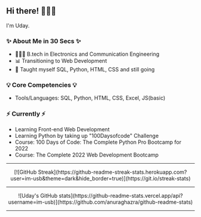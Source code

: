 ## Hi there! 🙋🏻‍♀️

I'm Uday.

### ✨ About Me in 30 Secs ✨
- 👩🏻‍💻 B.tech in Electronics and Communication Engineering
- 📊 Transitioning to Web Development
- 📝 Taught myself SQL, Python, HTML, CSS and still going

### 💡 Core Competencies 💡
- Tools/Languages: SQL, Python, HTML, CSS, Excel, JS(basic)

### ⚡️ Currently ⚡️
- Learning Front-end Web Development
- Learning Python by taking up "100Daysofcode" Challenge 
- Course: 100 Days of Code: The Complete Python Pro Bootcamp for 2022
- Course: The Complete 2022 Web Development Bootcamp

<!--### 🙌🏻 Connect with Me
- [LinkedIn](https://www.linkedin.com/in/katiehuangx/)
- [Medium](https://katiehuangx.medium.com)
- [Kaggle](https://www.kaggle.com/katiehuangx)-->

<hr>
  <div align="center"> 
  [![GitHub Streak](https://github-readme-streak-stats.herokuapp.com?user=im-usb&theme=dark&hide_border=true)](https://git.io/streak-stats)
<br>
<hr>
  ![Uday's GitHub stats](https://github-readme-stats.vercel.app/api?username=im-usb)](https://github.com/anuraghazra/github-readme-stats)
<hr>
